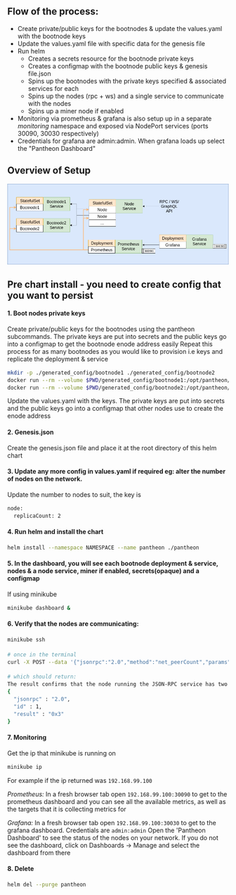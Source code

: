 
## Flow of the process:
- Create private/public keys for the bootnodes & update the values.yaml with the bootnode keys
- Update the values.yaml file with specific data for the genesis file
- Run helm
  - Creates a secrets resource for the bootnode private keys
  - Creates a configmap with the bootnode public keys & genesis file.json
  - Spins up the bootnodes with the private keys specified & associated services for each
  - Spins up the nodes (rpc + ws) and a single service to communicate with the nodes
  - Spins up a miner node if enabled
- Monitoring via prometheus & grafana is also setup up in a separate *monitoring* namespace and exposed via NodePort services (ports 30090, 30030 respectively)
- Credentials for grafana are admin:admin. When grafana loads up select the "Pantheon Dashboard"

## Overview of Setup
![Image ethash](../../../images/ethash.png)


## Pre chart install - you need to create config that you want to persist

#### 1. Boot nodes private keys
Create private/public keys for the bootnodes using the pantheon subcommands. The private keys are put into secrets and the public keys go into a configmap to get the bootnode enode address easily
Repeat this process for as many bootnodes as you would like to provision i.e keys and replicate the deployment & service

```bash
mkdir -p ./generated_config/bootnode1 ./generated_config/bootnode2
docker run --rm --volume $PWD/generated_config/bootnode1:/opt/pantheon/data pegasyseng/pantheon:develop --data-path /opt/pantheon/data public-key export --to /opt/pantheon/data/key.pub
docker run --rm --volume $PWD/generated_config/bootnode2:/opt/pantheon/data pegasyseng/pantheon:develop --data-path /opt/pantheon/data public-key export --to /opt/pantheon/data/key.pub
```

Update the values.yaml with the keys. The private keys are put into secrets and the public keys go into a configmap that other nodes use to create the enode address

#### 2. Genesis.json
Create the genesis.json file and place it at the root directory of this helm chart

#### 3. Update any more config in values.yaml if required eg: alter the number of nodes on the network.
Update the number to nodes to suit, the key is
```bash
node:
  replicaCount: 2
```

#### 4. Run helm and install the chart
```bash
helm install --namespace NAMESPACE --name pantheon ./pantheon
```

#### 5. In the dashboard, you will see each bootnode deployment & service, nodes & a node service, miner if enabled, secrets(opaque) and a configmap

If using minikube
```bash
minikube dashboard &
```

#### 6. Verify that the nodes are communicating:
```bash
minikube ssh

# once in the terminal
curl -X POST --data '{"jsonrpc":"2.0","method":"net_peerCount","params":[],"id":1}' <PANTHEON_NODE_SERVICE_HOST>:8545

# which should return:
The result confirms that the node running the JSON-RPC service has two peers:
{
  "jsonrpc" : "2.0",
  "id" : 1,
  "result" : "0x3"
}

```

#### 7. Monitoring
Get the ip that minikube is running on
```bash
minikube ip
```

For example if the ip returned was `192.168.99.100`

*Prometheus:*
In a fresh browser tab open `192.168.99.100:30090` to get to the prometheus dashboard and you can see all the available metrics, as well as the targets that it is collecting metrics for

*Grafana:*
In a fresh browser tab open `192.168.99.100:30030` to get to the grafana dashboard. Credentials are `admin:admin` Open the 'Pantheon Dashboard' to see the status of the nodes on your network. If you do not see the dashboard, click on Dashboards -> Manage and select the dashboard from there


#### 8. Delete
```bash
helm del --purge pantheon

```

